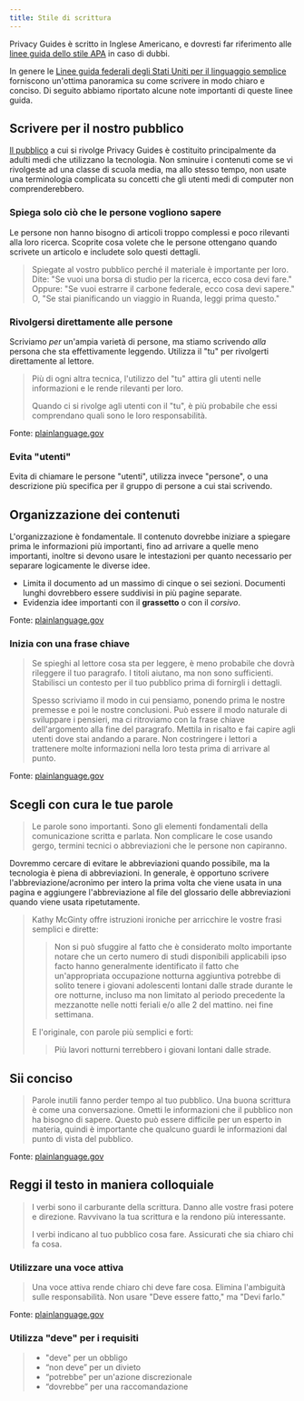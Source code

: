 ```yaml
---
title: Stile di scrittura
---
```


Privacy Guides è scritto in Inglese Americano, e dovresti far riferimento alle [linee guida dello stile APA](https://apastyle.apa.org/style-grammar-guidelines/grammar) in caso di dubbi.

In genere le [Linee guida federali degli Stati Uniti per il linguaggio semplice](https://www.plainlanguage.gov/guidelines/) forniscono un'ottima panoramica su come scrivere in modo chiaro e conciso. Di seguito abbiamo riportato alcune note importanti di queste linee guida.

## Scrivere per il nostro pubblico

[Il pubblico](https://www.plainlanguage.gov/guidelines/audience/) a cui si rivolge Privacy Guides è costituito principalmente da adulti medi che utilizzano la tecnologia. Non sminuire i contenuti come se vi rivolgeste ad una classe di scuola media, ma allo stesso tempo, non usate una terminologia complicata su concetti che gli utenti medi di computer non comprenderebbero.

### Spiega solo ciò che le persone vogliono sapere

Le persone non hanno bisogno di articoli troppo complessi e poco rilevanti alla loro ricerca. Scoprite cosa volete che le persone ottengano quando scrivete un articolo e includete solo questi dettagli.

> Spiegate al vostro pubblico perché il materiale è importante per loro. Dite: "Se vuoi una borsa di studio per la ricerca, ecco cosa devi fare." Oppure: "Se vuoi estrarre il carbone federale, ecco cosa devi sapere." O, "Se stai pianificando un viaggio in Ruanda, leggi prima questo."

### Rivolgersi direttamente alle persone

Scriviamo *per* un'ampia varietà di persone, ma stiamo scrivendo *alla* persona che sta effettivamente leggendo. Utilizza il "tu" per rivolgerti direttamente al lettore.

> Più di ogni altra tecnica, l'utilizzo del "tu" attira gli utenti nelle informazioni e le rende rilevanti per loro.
> 
> Quando ci si rivolge agli utenti con il "tu", è più probabile che essi comprendano quali sono le loro responsabilità.

Fonte: [plainlanguage.gov](https://www.plainlanguage.gov/guidelines/audience/address-the-user/)

### Evita "utenti"

Evita di chiamare le persone "utenti", utilizza invece "persone", o una descrizione più specifica per il gruppo di persone a cui stai scrivendo.

## Organizzazione dei contenuti

L'organizzazione è fondamentale. Il contenuto dovrebbe iniziare a spiegare prima le informazioni più importanti, fino ad arrivare a quelle meno importanti, inoltre si devono usare le intestazioni per quanto necessario per separare logicamente le diverse idee.

- Limita il documento ad un massimo di cinque o sei sezioni. Documenti lunghi dovrebbero essere suddivisi in più pagine separate.
- Evidenzia idee importanti con il **grassetto** o con il *corsivo*.

Fonte: [plainlanguage.gov](https://www.plainlanguage.gov/guidelines/design/)

### Inizia con una frase chiave

> Se spieghi al lettore cosa sta per leggere, è meno probabile che dovrà rileggere il tuo paragrafo. I titoli aiutano, ma non sono sufficienti. Stabilisci un contesto per il tuo pubblico prima di fornirgli i dettagli.
> 
> Spesso scriviamo il modo in cui pensiamo, ponendo prima le nostre premesse e poi le nostre conclusioni. Può essere il modo naturale di sviluppare i pensieri, ma ci ritroviamo con la frase chiave dell'argomento alla fine del paragrafo. Mettila in risalto e fai capire agli utenti dove stai andando a parare. Non costringere i lettori a trattenere molte informazioni nella loro testa prima di arrivare al punto.

Fonte: [plainlanguage.gov](https://www.plainlanguage.gov/guidelines/organize/have-a-topic-sentence/)

## Scegli con cura le tue parole

> Le parole sono importanti. Sono gli elementi fondamentali della comunicazione scritta e parlata. Non complicare le cose usando gergo, termini tecnici o abbreviazioni che le persone non capiranno.

Dovremmo cercare di evitare le abbreviazioni quando possibile, ma la tecnologia è piena di abbreviazioni. In generale, è opportuno scrivere l'abbreviazione/acronimo per intero la prima volta che viene usata in una pagina e aggiungere l'abbreviazione al file del glossario delle abbreviazioni quando viene usata ripetutamente.

> Kathy McGinty offre istruzioni ironiche per arricchire le vostre frasi semplici e dirette:
> 
> > Non si può sfuggire al fatto che è considerato molto importante notare che un certo numero di studi disponibili applicabili ipso facto hanno generalmente identificato il fatto che un'appropriata occupazione notturna aggiuntiva potrebbe di solito tenere i giovani adolescenti lontani dalle strade durante le ore notturne, incluso ma non limitato al periodo precedente la mezzanotte nelle notti feriali e/o alle 2 del mattino. nei fine settimana.
> 
> E l'originale, con parole più semplici e forti:
> 
> > Più lavori notturni terrebbero i giovani lontani dalle strade.

## Sii conciso

> Parole inutili fanno perder tempo al tuo pubblico. Una buona scrittura è come una conversazione. Ometti le informazioni che il pubblico non ha bisogno di sapere. Questo può essere difficile per un esperto in materia, quindi è importante che qualcuno guardi le informazioni dal punto di vista del pubblico.

Fonte: [plainlanguage.gov](https://www.plainlanguage.gov/guidelines/concise/)

## Reggi il testo in maniera colloquiale

> I verbi sono il carburante della scrittura. Danno alle vostre frasi potere e direzione. Ravvivano la tua scrittura e la rendono più interessante.
> 
> I verbi indicano al tuo pubblico cosa fare. Assicurati che sia chiaro chi fa cosa.

### Utilizzare una voce attiva

> Una voce attiva rende chiaro chi deve fare cosa. Elimina l'ambiguità sulle responsabilità. Non usare "Deve essere fatto," ma "Devi farlo."

Fonte: [plainlanguage.gov](https://www.plainlanguage.gov/guidelines/conversational/use-active-voice/)

### Utilizza "deve" per i requisiti

> - "deve" per un obbligo
> - “non deve” per un divieto
> - “potrebbe” per un'azione discrezionale
> - “dovrebbe” per una raccomandazione
